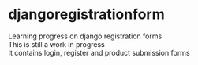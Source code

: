 # djangoregistrationform
Learning progress on django registration forms <br>
This is still a work in progress <br>
It contains login, register and product submission forms
